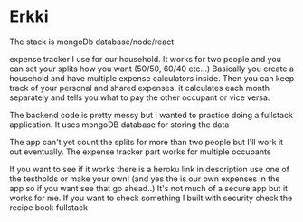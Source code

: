 # Erkki

The stack is mongoDb database/node/react

expense tracker I use for our household. 
It works for two people and you can set your splits how you want (50/50, 60/40 etc...)
Basically you create a household and have multiple expense calculators inside. 
Then you can keep track of your personal and shared expenses.
it calculates each month separately and tells you what to pay the other occupant or vice versa.

The backend code is pretty messy but I wanted to practice doing a fullstack application.
It uses mongoDB database for storing the data

The app can't yet count the splits for more than two people but I'll work it out eventually.
The expense tracker part works for multiple occupants

If you want to see if it works there is a heroku link in description use one of the testholds or make your own! (and yes the is our own expenses in the app so if you want see that go ahead..) It's not much of a secure app but it works for me. If you want to check something I built with security check the recipe book fullstack

